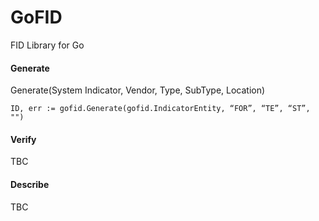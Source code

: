# GoFID
FID Library for Go

#### Generate
Generate(System Indicator, Vendor, Type, SubType, Location)
```
ID, err := gofid.Generate(gofid.IndicatorEntity, “FOR”, “TE”, “ST”, "")
```

#### Verify
TBC

#### Describe
TBC